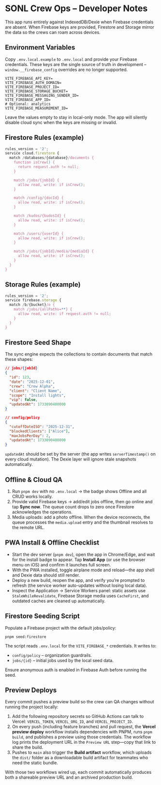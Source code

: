 # SONL Crew Ops – Developer Notes

This app runs entirely against IndexedDB/Dexie when Firebase credentials are absent. When Firebase keys are provided, Firestore and Storage mirror the data so the crews can roam across devices.

## Environment Variables

Copy `.env.local.example` to `.env.local` and provide your Firebase credentials. These keys are the single source of truth in development – `window.__firebase_config` overrides are no longer supported.

```
VITE_FIREBASE_API_KEY=
VITE_FIREBASE_AUTH_DOMAIN=
VITE_FIREBASE_PROJECT_ID=
VITE_FIREBASE_STORAGE_BUCKET=
VITE_FIREBASE_MESSAGING_SENDER_ID=
VITE_FIREBASE_APP_ID=
# Optional: analytics
VITE_FIREBASE_MEASUREMENT_ID=
```

Leave the values empty to stay in local-only mode. The app will silently disable cloud sync when the keys are missing or invalid.

## Firestore Rules (example)

```js
rules_version = '2';
service cloud.firestore {
  match /databases/{database}/documents {
    function isCrew() {
      return request.auth != null;
    }

    match /jobs/{jobId} {
      allow read, write: if isCrew();
    }

    match /config/{docId} {
      allow read, write: if isCrew();
    }

    match /kudos/{kudosId} {
      allow read, write: if isCrew();
    }

    match /users/{userId} {
      allow read, write: if isCrew();
    }

    match /jobs/{jobId}/media/{mediaId} {
      allow read, write: if isCrew();
    }
  }
}
```

## Storage Rules (example)

```js
rules_version = '2';
service firebase.storage {
  match /b/{bucket}/o {
    match /jobs/{allPaths=**} {
      allow read, write: if request.auth != null;
    }
  }
}
```

## Firestore Seed Shape

The sync engine expects the collections to contain documents that match these shapes:

```json
// jobs/{jobId}
{
  "id": 123,
  "date": "2025-12-01",
  "crew": "Crew Alpha",
  "client": "Client Name",
  "scope": "Install lights",
  "vip": false,
  "updatedAt": 1733090400000
}

// config/policy
{
  "cutoffDateISO": "2025-12-31",
  "blockedClients": ["Alice"],
  "maxJobsPerDay": 2,
  "updatedAt": 1733090400000
}
```

`updatedAt` should be set by the server (the app writes `serverTimestamp()` on every cloud mutation). The Dexie layer will ignore stale snapshots automatically.

## Offline & Cloud QA

1. Run `pnpm dev` with no `.env.local` → the badge shows Offline and all CRUD works locally.
2. Provide valid Firebase keys → add/edit jobs offline, then go online and tap **Sync now**. The queue count drops to zero once Firestore acknowledges the operations.
3. Media uploads: add a photo offline. When the device reconnects, the queue processes the `media.upload` entry and the thumbnail resolves to the remote URL.

## PWA Install & Offline Checklist

- Start the dev server (`pnpm dev`), open the app in Chrome/Edge, and wait for the install badge to appear. Tap **Install App** (or use the browser menu on iOS) and confirm it launches full screen.
- With the PWA installed, toggle airplane mode and reload—the app shell and Dexie data should still render.
- Deploy a new build, reopen the app, and verify you’re prompted to refresh (the service worker auto-updates without losing local data).
- Inspect the Application → Service Workers panel: static assets use `StaleWhileRevalidate`, Firebase Storage media uses `CacheFirst`, and outdated caches are cleaned up automatically.

## Firestore Seeding Script

Populate a Firebase project with the default jobs/policy:

```
pnpm seed:firestore
```

The script reads `.env.local` for the `VITE_FIREBASE_*` credentials. It writes to:

- `config/policy` – organization guardrails.
- `jobs/{id}` – initial jobs used by the local seed data.

Ensure anonymous auth is enabled in Firebase Auth before running the seed.

## Preview Deploys

Every commit pushes a preview build so the crew can QA changes without running the project locally:

1. Add the following repository secrets so GitHub Actions can talk to Vercel: `VERCEL_TOKEN`, `VERCEL_ORG_ID`, and `VERCEL_PROJECT_ID`.
2. On every push (including feature branches) and pull request, the **Vercel preview deploy** workflow installs dependencies with PNPM, runs `pnpm build`, and publishes a preview using those credentials. The workflow log prints the deployment URL in the `Preview URL` step—copy that link to share the build.
3. Pushes to `main` also trigger the **Build artifact** workflow, which uploads the `dist/` folder as a downloadable build artifact for teammates who need the static bundle.

With those two workflows wired up, each commit automatically produces both a shareable preview URL and an archived production build.
